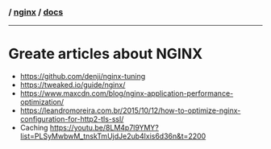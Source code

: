 ### / [nginx](./../) / [docs](./)

-----------------------------------------------------------------------------------

# Greate articles about NGINX

* https://github.com/denji/nginx-tuning
* https://tweaked.io/guide/nginx/
* https://www.maxcdn.com/blog/nginx-application-performance-optimization/
* https://leandromoreira.com.br/2015/10/12/how-to-optimize-nginx-configuration-for-http2-tls-ssl/
* Caching https://youtu.be/8LM4p7l9YMY?list=PLSyMwbwM_tnskTmUjdJe2ub4lxis6d36n&t=2200